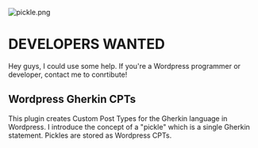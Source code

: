 ![pickle.png](https://bitbucket.org/repo/aAdo7g/images/3063536449-pickle.png)
# DEVELOPERS WANTED #
Hey guys, I could use some help. If you're a Wordpress programmer or developer, contact me to conrtibute!

## Wordpress Gherkin CPTs ##
This plugin creates Custom Post Types for the Gherkin language in Wordpress.
I introduce the concept of a "pickle" which is a single Gherkin statement.
Pickles are stored as Wordpress CPTs.
